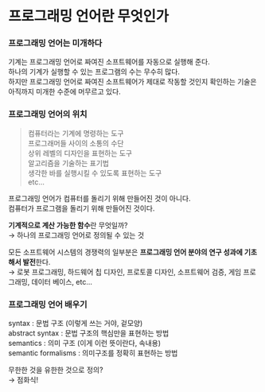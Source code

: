 # 프로그래밍 언어란 무엇인가

### 프로그래밍 언어는 미개하다
기계는 프로그래밍 언어로 짜여진 소프트웨어를 자동으로 실행해 준다.  
하나의 기계가 실행할 수 있는 프로그램의 수는 무수히 많다.  
하지만 프로그래밍 언어로 짜여진 소프트웨어가 제대로 작동할 것인지 확인하는 기술은 아직까지 미개한 수준에 머무르고 있다.  

### 프로그래밍 언어의 위치
> 컴퓨터라는 기계에 명령하는 도구  
프로그래머들 사이의 소통의 수단  
상위 레벨의 디자인을 표현하는 도구  
알고리즘을 기술하는 표기법  
생각한 바를 실행시킬 수 있도록 표현하는 도구  
etc...  

프로그래밍 언어가 컴퓨터를 돌리기 위해 만들어진 것이 아니다.  
컴퓨터가 프로그램을 돌리기 위해 만들어진 것이다.  

**기계적으로 계산 가능한 함수**란 무엇일까?  
→ 하나의 프로그래밍 언어로 정의될 수 있는 것  

모든 소프트웨어 시스템의 경쟁력의 일부분은 **프로그래밍 언어 분야의 연구 성과에 기초해서 발전**한다.  
→ 로봇 프로그래밍, 하드웨어 칩 디자인, 프로토콜 디자인, 소프트웨어 검증, 게임 프로그래밍, 데이터 베이스, etc...  

### 프로그래밍 언어 배우기  
syntax : 문법 구조 (이렇게 쓰는 거야, 겉모양)  
abstract syntax : 문법 구조의 핵심만을 표현하는 방법  
semantics : 의미 구조 (이게 이런 뜻이란다, 속내용)  
semantic formalisms : 의미구조를 정확히 표현하는 방법  

무한한 것을 유한한 것으로 정의?  
→ 점화식!  
